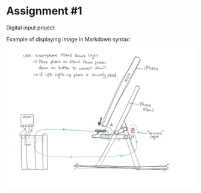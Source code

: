 # Assignment #1

Digital input project

Example of displaying image in Markdown syntax:
![sketch number 1](Sketch_1.jpg)

